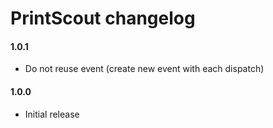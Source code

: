 # PrintScout changelog

#### 1.0.1
* Do not reuse event (create new event with each dispatch)

#### 1.0.0
* Initial release
